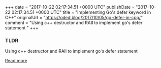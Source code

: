 +++
date = "2017-10-22 02:17:34.51 +0000 UTC"
publishDate = "2017-10-22 02:17:34.51 +0000 UTC"
title = "Implementing Go's defer keyword in C++"
originalUrl = "https://oded.blog/2017/10/05/go-defer-in-cpp/"
comment = "Using c++ destructor and RAII to implement go's defer statement "
+++

### TLDR

Using c++ destructor and RAII to implement go's defer statement 

[Read more](https://oded.blog/2017/10/05/go-defer-in-cpp/)
